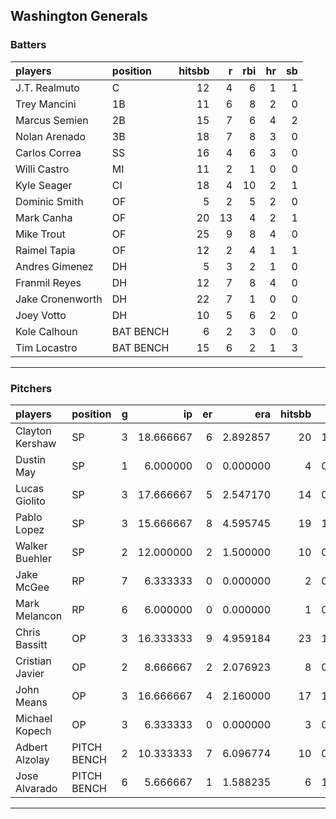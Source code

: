 ## Washington Generals

### Batters

 
|players          |position  | hitsbb|  r| rbi| hr| sb| 
|:----------------|:---------|------:|--:|---:|--:|--:| 
|J.T. Realmuto    |C         |     12|  4|   6|  1|  1| 
|Trey Mancini     |1B        |     11|  6|   8|  2|  0| 
|Marcus Semien    |2B        |     15|  7|   6|  4|  2| 
|Nolan Arenado    |3B        |     18|  7|   8|  3|  0| 
|Carlos Correa    |SS        |     16|  4|   6|  3|  0| 
|Willi Castro     |MI        |     11|  2|   1|  0|  0| 
|Kyle Seager      |CI        |     18|  4|  10|  2|  1| 
|Dominic Smith    |OF        |      5|  2|   5|  2|  0| 
|Mark Canha       |OF        |     20| 13|   4|  2|  1| 
|Mike Trout       |OF        |     25|  9|   8|  4|  0| 
|Raimel Tapia     |OF        |     12|  2|   4|  1|  1| 
|Andres Gimenez   |DH        |      5|  3|   2|  1|  0| 
|Franmil Reyes    |DH        |     12|  7|   8|  4|  0| 
|Jake Cronenworth |DH        |     22|  7|   1|  0|  0| 
|Joey Votto       |DH        |     10|  5|   6|  2|  0| 
|Kole Calhoun     |BAT BENCH |      6|  2|   3|  0|  0| 
|Tim Locastro     |BAT BENCH |     15|  6|   2|  1|  3| 

* * *

### Pitchers

 
|players         |position    |  g|        ip| er|      era| hitsbb|      whip| so|  w| sv| 
|:---------------|:-----------|--:|---------:|--:|--------:|------:|---------:|--:|--:|--:| 
|Clayton Kershaw |SP          |  3| 18.666667|  6| 2.892857|     20| 1.0714286| 16|  2|  0| 
|Dustin May      |SP          |  1|  6.000000|  0| 0.000000|      4| 0.6666667|  8|  1|  0| 
|Lucas Giolito   |SP          |  3| 17.666667|  5| 2.547170|     14| 0.7924528| 26|  1|  0| 
|Pablo Lopez     |SP          |  3| 15.666667|  8| 4.595745|     19| 1.2127660| 16|  0|  0| 
|Walker Buehler  |SP          |  2| 12.000000|  2| 1.500000|     10| 0.8333333|  8|  1|  0| 
|Jake McGee      |RP          |  7|  6.333333|  0| 0.000000|      2| 0.3157895|  9|  1|  5| 
|Mark Melancon   |RP          |  6|  6.000000|  0| 0.000000|      1| 0.1666667|  5|  0|  5| 
|Chris Bassitt   |OP          |  3| 16.333333|  9| 4.959184|     23| 1.4081633| 11|  1|  0| 
|Cristian Javier |OP          |  2|  8.666667|  2| 2.076923|      8| 0.9230769| 11|  1|  0| 
|John Means      |OP          |  3| 16.666667|  4| 2.160000|     17| 1.0200000| 14|  1|  0| 
|Michael Kopech  |OP          |  3|  6.333333|  0| 0.000000|      3| 0.4736842| 11|  1|  0| 
|Adbert Alzolay  |PITCH BENCH |  2| 10.333333|  7| 6.096774|     10| 0.9677419| 10|  0|  0| 
|Jose Alvarado   |PITCH BENCH |  6|  5.666667|  1| 1.588235|      6| 1.0588235| 10|  2|  1| 


* * *


